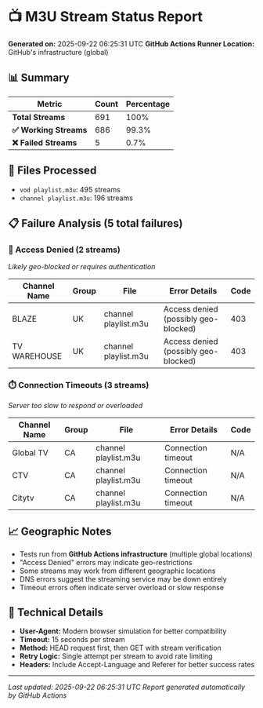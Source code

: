 # 📺 M3U Stream Status Report

**Generated on:** 2025-09-22 06:25:31 UTC
**GitHub Actions Runner Location:** GitHub's infrastructure (global)

## 📊 Summary

| Metric | Count | Percentage |
|--------|-------|------------|
| **Total Streams** | 691 | 100% |
| **✅ Working Streams** | 686 | 99.3% |
| **❌ Failed Streams** | 5 | 0.7% |

## 📁 Files Processed

- `vod playlist.m3u`: 495 streams
- `channel playlist.m3u`: 196 streams

## 📋 Failure Analysis (5 total failures)

### 🚫 Access Denied (2 streams)
*Likely geo-blocked or requires authentication*

| Channel Name | Group | File | Error Details | Code |
|-------------|-------|------|---------------|------|
| BLAZE | UK | channel playlist.m3u | Access denied (possibly geo-blocked) | 403 |
| TV WAREHOUSE | UK | channel playlist.m3u | Access denied (possibly geo-blocked) | 403 |

### ⏱️ Connection Timeouts (3 streams)
*Server too slow to respond or overloaded*

| Channel Name | Group | File | Error Details | Code |
|-------------|-------|------|---------------|------|
| Global TV | CA | channel playlist.m3u | Connection timeout | N/A |
| CTV | CA | channel playlist.m3u | Connection timeout | N/A |
| Citytv | CA | channel playlist.m3u | Connection timeout | N/A |


## 📈 Geographic Notes

- Tests run from **GitHub Actions infrastructure** (multiple global locations)
- "Access Denied" errors may indicate geo-restrictions
- Some streams may work from different geographic locations
- DNS errors suggest the streaming service may be down entirely
- Timeout errors often indicate server overload or slow response

## 📝 Technical Details

- **User-Agent:** Modern browser simulation for better compatibility
- **Timeout:** 15 seconds per stream
- **Method:** HEAD request first, then GET with stream verification
- **Retry Logic:** Single attempt per stream to avoid rate limiting
- **Headers:** Include Accept-Language and Referer for better success rates

---
*Last updated: 2025-09-22 06:25:31 UTC*
*Report generated automatically by GitHub Actions*
